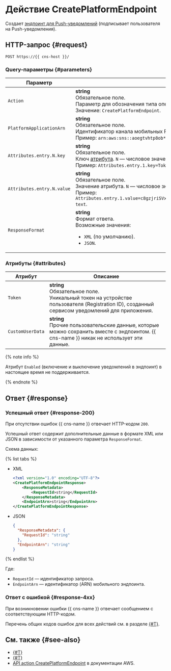 # Действие CreatePlatformEndpoint

Создает [эндпоинт для Push-уведомлений](../concepts/index.md#mobile-endpoints) (подписывает пользователя на Push-уведомления).

## HTTP-запрос {#request}

```http
POST https://{{ cns-host }}/
```

### Query-параметры {#parameters}

Параметр | Описание
--- | ---
`Action` | **string**<br/>Обязательное поле.<br/>Параметр для обозначения типа операции.<br/>Значение: `CreatePlatformEndpoint`.
`PlatformApplicationArn` | **string**<br/>Обязательное поле.<br/>Идентификатор канала мобильных Push-уведомлений.<br/>Пример: `arn:aws:sns::aoegtvhtp8ob********:app/GCM/test-cns-9990`.
`Attributes.entry.N.key` | **string**<br/>Обязательное поле.<br/>Ключ [атрибута](#attributes). `N` — числовое значение.<br/>Пример: `Attributes.entry.1.key=Token&Attributes.entry.2.key=CustomUserData`.
`Attributes.entry.N.value` | **string**<br/>Обязательное поле.<br/>Значение атрибута. `N` — числовое значение.<br/>Пример: `Attributes.entry.1.value=c8gzjriSVxDDzX2fAV********&Attributes.entry.2.value=test-text`.
`ResponseFormat` | **string**<br/>Формат ответа.<br/>Возможные значения:<ul><li>`XML` (по умолчанию).</li><li>`JSON`.</li></ul>

### Атрибуты {#attributes}

Атрибут | Описание
--- | ---
`Token` | **string**<br/>Обязательное поле.<br/>Уникальный токен на устройстве пользователя (Registration ID), созданный сервисом уведомлений для приложения.
`CustomUserData` | **string**<br/>Прочие пользовательские данные, которые можно сохранить вместе с эндпоинтом. {{ cns-name }} никак не использует эти данные.

{% note info %}

Атрибут `Enabled` (включение и выключение уведомлений в эндпоинт) в настоящее время не поддерживается. 

{% endnote %}

## Ответ {#response}

### Успешный ответ {#response-200}

При отсутствии ошибок {{ cns-name }} отвечает HTTP-кодом `200`.

Успешный ответ содержит дополнительные данные в формате XML или JSON в зависимости от указанного параметра `ResponseFormat`.

Схема данных:

{% list tabs %}

- XML

  ```xml
  <?xml version="1.0" encoding="UTF-8"?>
  <CreatePlatformEndpointResponse>
	  <ResponseMetadata>
		  <RequestId>string</RequestId>
	  </ResponseMetadata>
	  <EndpointArn>string</EndpointArn>
  </CreatePlatformEndpointResponse>
  ```

- JSON

  ```json
  {
    "ResponseMetadata": {
      "RequestId": "string"
    },
    "EndpointArn": "string"
  }
  ```

{% endlist %}

Где:
* `RequestId` — идентификатор запроса.
* `EndpointArn` — идентификатор (ARN) мобильного эндпоинта.

### Ответ с ошибкой {#response-4xx}

При возникновении ошибки {{ cns-name }} отвечает сообщением с соответствующим HTTP-кодом.

Перечень общих кодов ошибок для всех действий см. в разделе [{#T}](common-errors.md).

## См. также {#see-also}

* [{#T}](index.md)
* [{#T}](send-request.md)
* [API action CreatePlatformEndpoint](https://docs.aws.amazon.com/sns/latest/api/API_CreatePlatformEndpoint.html) в документации AWS.
